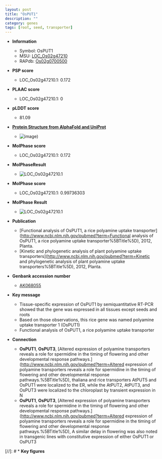 ```yaml
---
layout: post
title: "OsPUT1"
description: ""
category: genes
tags: [root, seed, transporter]
---
```


* **Information**  
    + Symbol: OsPUT1  
    + MSU: [LOC_Os02g47210](http://rice.plantbiology.msu.edu/cgi-bin/ORF_infopage.cgi?orf=LOC_Os02g47210)  
    + RAPdb: [Os02g0700500](http://rapdb.dna.affrc.go.jp/viewer/gbrowse_details/irgsp1?name=Os02g0700500)  

* **PSP score**  
    + LOC_Os02g47210.1: 0.172 

* **PLAAC score**  
    + LOC_Os02g47210.1: 0 

* **pLDDT score**
    + 81.09

* **[Protein Structure from AlphaFold and UniProt](https://www.uniprot.org/uniprotkb/Q6Z8D0/entry#structure)**
    + ![image](https://ricepsp.github.io/images/Q6/AF-Q6Z8D0-F1.png))

* **MolPhase score**
    + LOC_Os02g47210.1: 0.172

* **MolPhaseResult**
    + ![LOC_Os02g47210.1](https://ricepsp.github.io/pictures/LOC_Os02g/LOC_Os02g47210.1.png)

* **MolPhase score**
    + LOC_Os02g47210.1: 0.99736303

* **MolPhase Result**
    + ![LOC_Os02g47210.1](https://304243504.github.io/Pictures/LOC_Os02g/LOC_Os02g47210.1.png)

* **Publication**  
    + [Functional analysis of OsPUT1, a rice polyamine uptake transporter](http://www.ncbi.nlm.nih.gov/pubmed?term=Functional analysis of OsPUT1, a rice polyamine uptake transporter%5BTitle%5D), 2012, Planta.
    + [Kinetic and phylogenetic analysis of plant polyamine uptake transporters](http://www.ncbi.nlm.nih.gov/pubmed?term=Kinetic and phylogenetic analysis of plant polyamine uptake transporters%5BTitle%5D), 2012, Planta.

* **Genbank accession number**  
    + [AK068055](http://www.ncbi.nlm.nih.gov/nuccore/AK068055)

* **Key message**  
    + Tissue-specific expression of OsPUT1 by semiquantitative RT-PCR showed that the gene was expressed in all tissues except seeds and roots
    + Based on those observations, this rice gene was named polyamine uptake transporter 1 (OsPUT1)
    + Functional analysis of OsPUT1, a rice polyamine uptake transporter

* **Connection**  
    + __OsPUT1__, __OsPUT3__, [Altered expression of polyamine transporters reveals a role for spermidine in the timing of flowering and other developmental response pathways.](http://www.ncbi.nlm.nih.gov/pubmed?term=Altered expression of polyamine transporters reveals a role for spermidine in the timing of flowering and other developmental response pathways.%5BTitle%5D),  thaliana and rice transporters AtPUT5 and OsPUT1 were localized to the ER, while the AtPUT2, AtPUT3, and OsPUT3 were localized to the chloroplast by transient expression in N
    + __OsPUT1__, __OsPUT3__, [Altered expression of polyamine transporters reveals a role for spermidine in the timing of flowering and other developmental response pathways.](http://www.ncbi.nlm.nih.gov/pubmed?term=Altered expression of polyamine transporters reveals a role for spermidine in the timing of flowering and other developmental response pathways.%5BTitle%5D),  A similar delay in flowering was also noted in transgenic lines with constitutive expression of either OsPUT1 or OsPUT3

[//]: # * **Key figures**  


